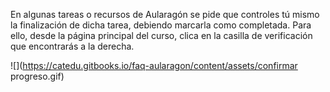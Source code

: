 En algunas tareas o recursos de Aularagón se pide que controles tú mismo la finalización de dicha tarea, debiendo marcarla como completada. Para ello, desde la página principal del curso, clica en la casilla de verificación que encontrarás a la derecha.

![](https://catedu.gitbooks.io/faq-aularagon/content/assets/confirmar progreso.gif)

